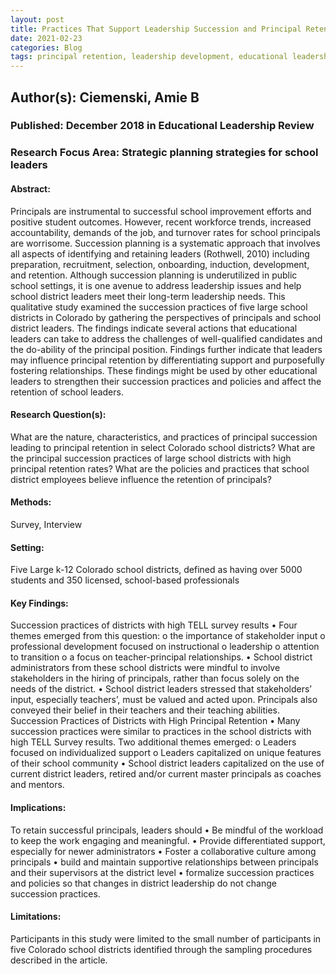 ```yaml
---
layout: post
title: Practices That Support Leadership Succession and Principal Retention.
date: 2021-02-23
categories: Blog
tags: principal retention, leadership development, educational leadership, succession, succession planning, district leadership, assistant principals
---
```


## Author(s): Ciemenski, Amie B

### Published: December 2018 in Educational Leadership Review

### Research Focus Area: Strategic planning strategies for school leaders

#### Abstract:
Principals are instrumental to successful school improvement efforts and positive student outcomes. However, recent workforce trends, increased accountability, demands of the job, and turnover rates for school principals are worrisome. Succession planning is a systematic approach that involves all aspects of identifying and retaining leaders (Rothwell, 2010) including preparation, recruitment, selection, onboarding, induction, development, and retention. Although succession planning is underutilized in public school settings, it is one avenue to address leadership issues and help school district leaders meet their long-term leadership needs. This qualitative study examined the succession practices of five large school districts in Colorado by gathering the perspectives of principals and school district leaders. The findings indicate several actions that educational leaders can take to address the challenges of well-qualified candidates and the do-ability of the principal position. Findings further indicate that leaders may influence principal retention by differentiating support and purposefully fostering relationships. These findings might be used by other educational leaders to strengthen their succession practices and policies and affect the retention of school leaders.


#### Research Question(s):
What are the nature, characteristics, and practices of principal succession leading to principal retention in select Colorado school districts?  What are the principal succession practices of large school districts with high principal retention rates? What are the policies and practices that school district employees believe influence the retention of principals?


#### Methods:
Survey, Interview


#### Setting:
Five Large k-12 Colorado school districts, defined as having over 5000 students and 350 licensed, school-based professionals


#### Key Findings:
Succession practices of districts with high TELL survey results • Four themes emerged from this question: o the importance of stakeholder input o professional development focused on instructional o leadership o attention to transition o a focus on teacher-principal relationships. • School district administrators from these school districts were mindful to involve stakeholders in the hiring of principals, rather than focus solely on the needs of the district. • School district leaders stressed that stakeholders’ input, especially teachers’, must be valued and acted upon. Principals also conveyed their belief in their teachers and their teaching abilities.  Succession Practices of Districts with High Principal Retention • Many succession practices were similar to practices in the school districts with high TELL Survey results. Two additional themes emerged: o Leaders focused on individualized support o Leaders capitalized on unique features of their school community • School district leaders capitalized on the use of current district leaders, retired and/or current master principals as coaches and mentors. 


#### Implications:
To retain successful principals, leaders should • Be mindful of the workload to keep the work engaging and meaningful. • Provide differentiated support, especially for newer administrators • Foster a collaborative culture among principals • build and maintain supportive relationships between principals and their supervisors at the district level • formalize succession practices and policies so that changes in district leadership do not change succession practices.


#### Limitations:
Participants in this study were limited to the small number of participants in five Colorado school districts identified through the sampling procedures described in the article.


